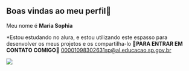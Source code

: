 ## Boas vindas ao meu perfil👋

Meu nome é **Maria Sophia**

*Estou estudando no alura,
e estou utilizando este espasso para desenvolver os meus projetos e os compartilha-lo
💙**PARA ENTRAR EM CONTATO COMIGO**💙
00001098302631sp@al.educacao.sp.gov.br

![](https://media.tenor.com/MzKFGAoFxDsAAAAM/welcome-to-apex-team.gif)
